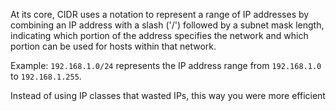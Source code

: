 At its core, CIDR uses a notation to represent a range of IP addresses by combining an IP address with a slash ('/') followed by a subnet mask length, indicating which portion of the address specifies the network and which portion can be used for hosts within that network.

Example: `192.168.1.0/24` represents the IP address range from `192.168.1.0` to `192.168.1.255`.


Instead of using IP classes that wasted IPs, this way you were more efficient